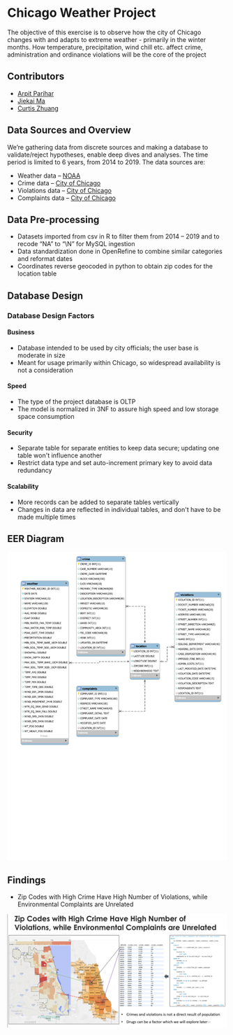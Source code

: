 # Chicago Weather Project

The objective of this exercise is to observe how the city of Chicago changes with and adapts to extreme weather - primarily in the winter months. How temperature, precipitation, wind chill etc. affect crime, administration and ordinance violations will be the core of the project

## Contributors

* [Arpit Parihar](https://github.com/arpitp07)
* [Jiekai Ma](https://github.com/Jiekai77)
* [Curtis Zhuang](https://github.com/ethermagcian)

## Data Sources and Overview

We’re gathering data from discrete sources and making a database to validate/reject hypotheses, enable deep dives and analyses. The time period is limited to 6 years, from 2014 to 2019. The data sources are:

* Weather data – [NOAA](https://www.ncdc.noaa.gov/cdo-web/search)
* Crime data – [City of Chicago](https://data.cityofchicago.org/Public-Safety/Crimes-2001-to-Present/ijzp-q8t2)
* Violations data – [City of Chicago](https://data.cityofchicago.org/Administration-Finance/Ordinance-Violations/6br9-quuz)
* Complaints data – [City of Chicago](https://data.cityofchicago.org/Environment-Sustainable-Development/CDPH-Environmental-Complaints/fypr-ksnz)

## Data Pre-processing

* Datasets imported from csv in R to filter them from 2014 – 2019 and to recode “NA” to “\\N” for MySQL ingestion
* Data standardization done in OpenRefine to combine similar categories and reformat dates
* Coordinates reverse geocoded in python to obtain zip codes for the location table

## Database Design

### Database Design Factors

#### Business

* Database intended to be used by city officials; the user base is moderate in size
* Meant for usage primarily within Chicago, so widespread availability is not a consideration

#### Speed

* The type of the project database is OLTP
* The model is normalized in 3NF to assure high speed and low storage space consumption

#### Security

* Separate table for separate entities to keep data secure; updating one table won't influence another
* Restrict data type and set auto-increment primary key to avoid data redundancy

#### Scalability

* More records can be added to separate tables vertically
* Changes in data are reflected in individual tables, and don't have to be made multiple times

## EER Diagram

![EER Diagram](./Pictures/EER_20201209.svg)

## Findings

* Zip Codes with High Crime Have High Number of Violations, while Environmental Complaints are Unrelated 

![Crime vs Violations](./Pictures/Crime_vs_Violations.png)
